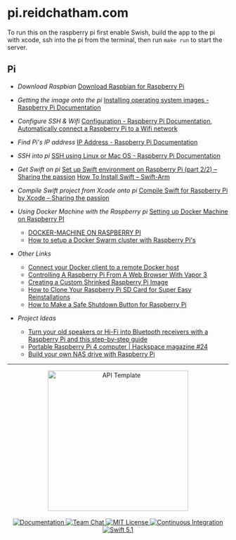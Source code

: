 # pi.reidchatham.com

To run this on the raspberry pi first enable Swish, build the app to the pi with xcode, ssh into the pi from the terminal, then run `make run` to start the server.


## Pi
- _Download Raspbian_
[Download Raspbian for Raspberry Pi](https://www.raspberrypi.org/downloads/raspbian/)

- _Getting the image onto the pi_
[Installing operating system images - Raspberry Pi Documentation](https://www.raspberrypi.org/documentation/installation/installing-images/README.md)

- _Configure SSH & Wifi_
[Configuration - Raspberry Pi Documentation](https://www.raspberrypi.org/documentation/configuration/), [Automatically connect a Raspberry Pi to a Wifi network](https://weworkweplay.com/play/automatically-connect-a-raspberry-pi-to-a-wifi-network/)

- _Find Pi's IP address_
[IP Address - Raspberry Pi Documentation](https://www.raspberrypi.org/documentation/remote-access/ip-address.md)

- _SSH into pi_
[SSH using Linux or Mac OS - Raspberry Pi Documentation](https://www.raspberrypi.org/documentation/remote-access/ssh/unix.md)

- _Get Swift on pi_
[Set up Swift environment on Raspberry Pi (part 2/2) – Sharing the passion](https://swiftreviewer.com/2018/12/21/swift-programming-on-raspberry-pi-part-2-3/)
[How To Install Swift – Swift-Arm](https://swift-arm.com/install-swift/)

- _Compile Swift project from Xcode onto pi_
[Compile Swift for Raspberry Pi by Xcode – Sharing the passion](https://swiftreviewer.com/2018/12/25/compile-swift-for-raspberry-pi-by-xcode/)

- _Using Docker Machine with the Raspberry pi_
[Setting up Docker Machine on Raspberry PI](https://gist.github.com/calebbrewer/c41cab61216d8845b59fcc51f36343a7)
    * [DOCKER-MACHINE ON RASPBERRY PI](https://www.carothers.io/blog/docker-machine-on-raspberry-pi.html)
    * [How to setup a Docker Swarm cluster with Raspberry Pi's](https://blog.hypriot.com/post/how-to-setup-rpi-docker-swarm/)

- _Other Links_
    * [Connect your Docker client to a remote Docker host](https://www.kevinkuszyk.com/2016/11/28/connect-your-docker-client-to-a-remote-docker-host/)
    * [Controlling A Raspberry Pi From A Web Browser With Vapor 3](https://www.woolseyworkshop.com/2018/12/21/controlling-a-raspberry-pi-from-a-web-browser-with-vapor-3/)
    * [Creating a Custom Shrinked Raspberry Pi Image](https://www.instructables.com/id/Creating-a-Custom-Shrinked-Raspberry-Pi-Image/)
    * [How to Clone Your Raspberry Pi SD Card for Super Easy Reinstallations](https://lifehacker.com/how-to-clone-your-raspberry-pi-sd-card-for-super-easy-r-1261113524)
   * [How to Make a Safe Shutdown Button for Raspberry Pi](https://core-electronics.com.au/tutorials/how-to-make-a-safe-shutdown-button-for-raspberry-pi.html)

- _Project Ideas_
   * [Turn your old speakers or Hi-Fi into Bluetooth receivers with a Raspberry Pi and this step-by-step guide](https://www.balena.io/blog/turn-your-old-speakers-or-hi-fi-into-bluetooth-receivers-using-only-a-raspberry-pi/?utm_source=efp&utm_medium=etcher&utm_campaign=balena-sound&utm_content=v4)
   * [Portable Raspberry Pi 4 computer | Hackspace magazine #24](https://www.raspberrypi.org/blog/)
   * [Build your own NAS drive with Raspberry Pi](https://www.popsci.com/build-raspberry-pi-NAS-drive/)
    

---

<p align="center">
    <img src="https://user-images.githubusercontent.com/1342803/36623515-7293b4ec-18d3-11e8-85ab-4e2f8fb38fbd.png" width="320" alt="API Template">
    <br>
    <br>
    <a href="http://docs.vapor.codes/3.0/">
        <img src="http://img.shields.io/badge/read_the-docs-2196f3.svg" alt="Documentation">
    </a>
    <a href="https://discord.gg/vapor">
        <img src="https://img.shields.io/discord/431917998102675485.svg" alt="Team Chat">
    </a>
    <a href="LICENSE">
        <img src="http://img.shields.io/badge/license-MIT-brightgreen.svg" alt="MIT License">
    </a>
    <a href="https://circleci.com/gh/vapor/api-template">
        <img src="https://circleci.com/gh/vapor/api-template.svg?style=shield" alt="Continuous Integration">
    </a>
    <a href="https://swift.org">
        <img src="http://img.shields.io/badge/swift-5.1-brightgreen.svg" alt="Swift 5.1">
    </a>
</p>
